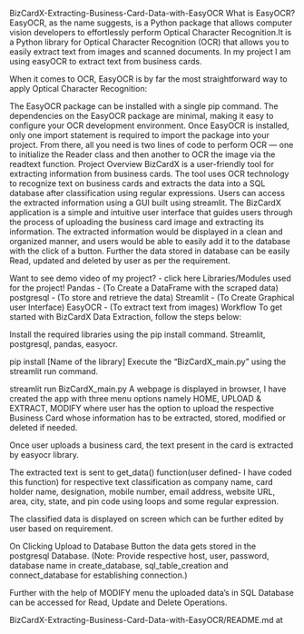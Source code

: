 BizCardX-Extracting-Business-Card-Data-with-EasyOCR
What is EasyOCR? EasyOCR, as the name suggests, is a Python package that allows computer vision developers to effortlessly perform Optical Character Recognition.It is a Python library for Optical Character Recognition (OCR) that allows you to easily extract text from images and scanned documents. In my project I am using easyOCR to extract text from business cards.

When it comes to OCR, EasyOCR is by far the most straightforward way to apply Optical Character Recognition:

The EasyOCR package can be installed with a single pip command. The dependencies on the EasyOCR package are minimal, making it easy to configure your OCR development environment. Once EasyOCR is installed, only one import statement is required to import the package into your project. From there, all you need is two lines of code to perform OCR — one to initialize the Reader class and then another to OCR the image via the readtext function. Project Overview BizCardX is a user-friendly tool for extracting information from business cards. The tool uses OCR technology to recognize text on business cards and extracts the data into a SQL database after classification using regular expressions. Users can access the extracted information using a GUI built using streamlit. The BizCardX application is a simple and intuitive user interface that guides users through the process of uploading the business card image and extracting its information. The extracted information would be displayed in a clean and organized manner, and users would be able to easily add it to the database with the click of a button. Further the data stored in database can be easily Read, updated and deleted by user as per the requirement.

Want to see demo video of my project? - click here Libraries/Modules used for the project! Pandas - (To Create a DataFrame with the scraped data) postgresql - (To store and retrieve the data) Streamlit - (To Create Graphical user Interface) EasyOCR - (To extract text from images) Workflow To get started with BizCardX Data Extraction, follow the steps below:

Install the required libraries using the pip install command. Streamlit, postgresql, pandas, easyocr.

pip install [Name of the library] Execute the “BizCardX_main.py” using the streamlit run command.

streamlit run BizCardX_main.py A webpage is displayed in browser, I have created the app with three menu options namely HOME, UPLOAD & EXTRACT, MODIFY where user has the option to upload the respective Business Card whose information has to be extracted, stored, modified or deleted if needed.

Once user uploads a business card, the text present in the card is extracted by easyocr library.

The extracted text is sent to get_data() function(user defined- I have coded this function) for respective text classification as company name, card holder name, designation, mobile number, email address, website URL, area, city, state, and pin code using loops and some regular expression.

The classified data is displayed on screen which can be further edited by user based on requirement.

On Clicking Upload to Database Button the data gets stored in the postgresql Database. (Note: Provide respective host, user, password, database name in create_database, sql_table_creation and connect_database for establishing connection.)

Further with the help of MODIFY menu the uploaded data’s in SQL Database can be accessed for Read, Update and Delete Operations.

BizCardX-Extracting-Business-Card-Data-with-EasyOCR/README.md at
